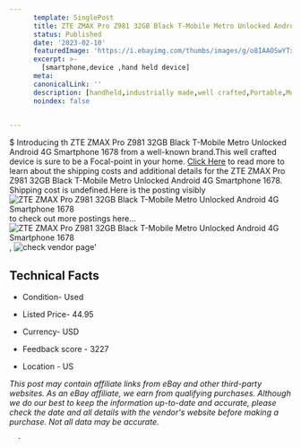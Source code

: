 ```yaml
---
      template: SinglePost
      title: ZTE ZMAX Pro Z981 32GB Black T-Mobile Metro Unlocked Android 4G Smartphone 1678
      status: Published
      date: '2023-02-10'
      featuredImage: 'https://i.ebayimg.com/thumbs/images/g/o8IAAOSwYTxjuOah/s-l225.jpg'
      excerpt: >-
        [smartphone,device ,hand held device]
      meta:
      canonicalLink: ''
      description: [handheld,industrially made,well crafted,Portable,Mobile,Compact,Convenient,Lightweight,Maneuverable,Man-portable,Miniature,Carriable,Hand-held,Light,Holdable,Transportable,Mobile device,Pocket-sized,On-the-go,Wireless,Cordless,Compact size,Convenient size, smartphone,device ,hand held device]
      noindex: false
      

---
```

$
      Introducing th ZTE ZMAX Pro Z981 32GB Black T-Mobile Metro Unlocked Android 4G Smartphone 1678 from a well-known brand.This well crafted device  is sure to be a Focal-point in your home. [Click Here](https://www.ebay.com/itm/175563911893?hash=item28e06cb2d5%3Ag%3Ao8IAAOSwYTxjuOah&mkevt=1&mkcid=1&mkrid=711-53200-19255-0&campid=%253CePNCampaignId%253E&customid=%253CreferenceId%253E&toolid=10049) to read more to learn about the shipping costs and additional details for the ZTE ZMAX Pro Z981 32GB Black T-Mobile Metro Unlocked Android 4G Smartphone 1678. Shipping cost is undefined.Here is the posting visibly ![ZTE ZMAX Pro Z981 32GB Black T-Mobile Metro Unlocked Android 4G Smartphone 1678](https://i.ebayimg.com/thumbs/images/g/o8IAAOSwYTxjuOah/s-l225.jpg) to check out more postings here... ![ZTE ZMAX Pro Z981 32GB Black T-Mobile Metro Unlocked Android 4G Smartphone 1678](https://i.ebayimg.com/images/g/o8IAAOSwYTxjuOah/s-l1200.jpg), ![check vendor page](https://origin-galleryplus.ebayimg.com/ws/web/175563911893_2_0_1/225x225.jpg,https://origin-galleryplus.ebayimg.com/ws/web/175563911893_3_0_1/225x225.jpg,https://origin-galleryplus.ebayimg.com/ws/web/175563911893_4_0_1/225x225.jpg,https://origin-galleryplus.ebayimg.com/ws/web/175563911893_5_0_1/225x225.jpg,https://origin-galleryplus.ebayimg.com/ws/web/175563911893_6_0_1/225x225.jpg,https://origin-galleryplus.ebayimg.com/ws/web/175563911893_7_0_1/225x225.jpg,https://origin-galleryplus.ebayimg.com/ws/web/175563911893_8_0_1/225x225.jpg,https://origin-galleryplus.ebayimg.com/ws/web/175563911893_9_0_1/225x225.jpg,https://origin-galleryplus.ebayimg.com/ws/web/175563911893_10_0_1/225x225.jpg)'

      

 ## Technical Facts 



     
      

 - Condition- Used 


      

 - Listed Price- 44.95 


      

 - Currency- USD 


      

 - Feedback score - 3227 


      

 - Location - US 


      
      

 *_This post may contain affiliate links from eBay and other third-party websites. As an eBay affiliate, we earn from qualifying purchases. Although we do our best to keep the information up-to-date and accurate, please check the date and all details with the vendor's website before making a purchase. Not all data may be accurate._*




      -
